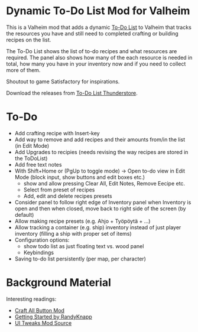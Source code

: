 # Dynamic To-Do List Mod for Valheim

This is a Valheim mod that adds a dynamic [To-Do List](ValheimModToDo/README.md) to Valheim that tracks the resources you have and still need to completed crafting or building recipes on the list.

The To-Do List shows the list of to-do recipes and what resources are required. The panel also shows how many of the each resource is needed in total, how many you have in your inventory now and if you need to collect more of them.

Shoutout to game Satisfactory for inspirations.

Download the releases from [To-Do List Thunderstore](https://thunderstore.io/c/valheim/p/Iskindur/ToDoList/).


# To-Do

 - Add crafting recipe with Insert-key
 - Add way to remove and add recipes and their amounts from/in the list (in Edit Mode)
 - Add Upgrades to recipies (needs revising the way recipes are stored in the ToDoList)
 - Add free text notes
 - With Shift+Home or (PgUp to toggle mode) -> Open to-do view in Edit Mode (block input, show buttons and edit boxes etc.)
	+ show and allow pressing Clear All, Edit Notes, Remove Eecipe etc.
	+ Select from preset of recipes
	+ Add, edit and delete recipes presets
 - Consider panel to follow right edge of Inventory panel when Inventory is open and then when closed, move back to right side of the screen (by default)
 - Allow making recipe presets (e.g. Ahjo + Työpöytä + ...)
 - Allow tracking a container (e.g. ship) inventory instead of just player inventory (filling a ship with proper set of items)
 - Configuration options:
	+ show todo list as just floating text vs. wood panel
	+ Keybindings
 - Saving to-do list persistently (per map, per character)


# Background Material

Interesting readings:

 - [Craft All Button Mod](https://github.com/fiote/valheim-craftall/tree/master)
 - [Getting Started by RandyKnapp](https://github.com/RandyKnapp/ValheimMods/blob/main/ValheimModding-GettingStarted.md)
 - [UI Tweaks Mod Source](https://thunderstore.io/c/valheim/p/shudnal/MyLittleUI/source/)
